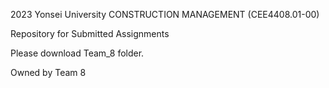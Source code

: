 2023 Yonsei University
CONSTRUCTION MANAGEMENT (CEE4408.01-00)

Repository for Submitted Assignments

Please download Team_8 folder.

Owned by Team 8 
